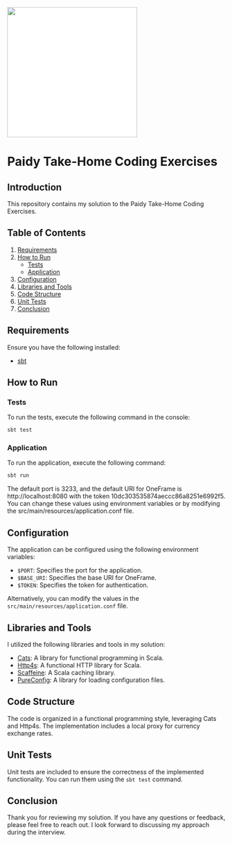 <img src="/paidy.png?raw=true" width=300 style="background-color:white;">

# Paidy Take-Home Coding Exercises

## Introduction

This repository contains my solution to the Paidy Take-Home Coding Exercises.

## Table of Contents

1. [Requirements](#requirements)
2. [How to Run](#how-to-run)
    - [Tests](#tests)
    - [Application](#application)
3. [Configuration](#configuration)
4. [Libraries and Tools](#libraries-and-tools)
5. [Code Structure](#code-structure)
6. [Unit Tests](#unit-tests)
7. [Conclusion](#conclusion)

## Requirements

Ensure you have the following installed:

- [sbt](https://www.scala-sbt.org/)

## How to Run

### Tests

To run the tests, execute the following command in the console:

```bash
sbt test
```

### Application
To run the application, execute the following command:

```bash
sbt run
```
The default port is 3233, and the default URI for OneFrame is http://localhost:8080 with the token 10dc303535874aeccc86a8251e6992f5. You can change these values using environment variables or by modifying the src/main/resources/application.conf file.

## Configuration

The application can be configured using the following environment variables:

- `$PORT`: Specifies the port for the application.
- `$BASE_URI`: Specifies the base URI for OneFrame.
- `$TOKEN`: Specifies the token for authentication.

Alternatively, you can modify the values in the `src/main/resources/application.conf` file.

## Libraries and Tools

I utilized the following libraries and tools in my solution:

- [Cats](https://typelevel.org/cats/): A library for functional programming in Scala.
- [Http4s](https://http4s.org/): A functional HTTP library for Scala.
- [Scaffeine](https://github.com/blemale/scaffeine): A Scala caching library.
- [PureConfig](https://pureconfig.github.io/): A library for loading configuration files.

## Code Structure

The code is organized in a functional programming style, leveraging Cats and Http4s. The implementation includes a local proxy for currency exchange rates.

## Unit Tests

Unit tests are included to ensure the correctness of the implemented functionality. You can run them using the `sbt test` command.

## Conclusion

Thank you for reviewing my solution. If you have any questions or feedback, please feel free to reach out. I look forward to discussing my approach during the interview.